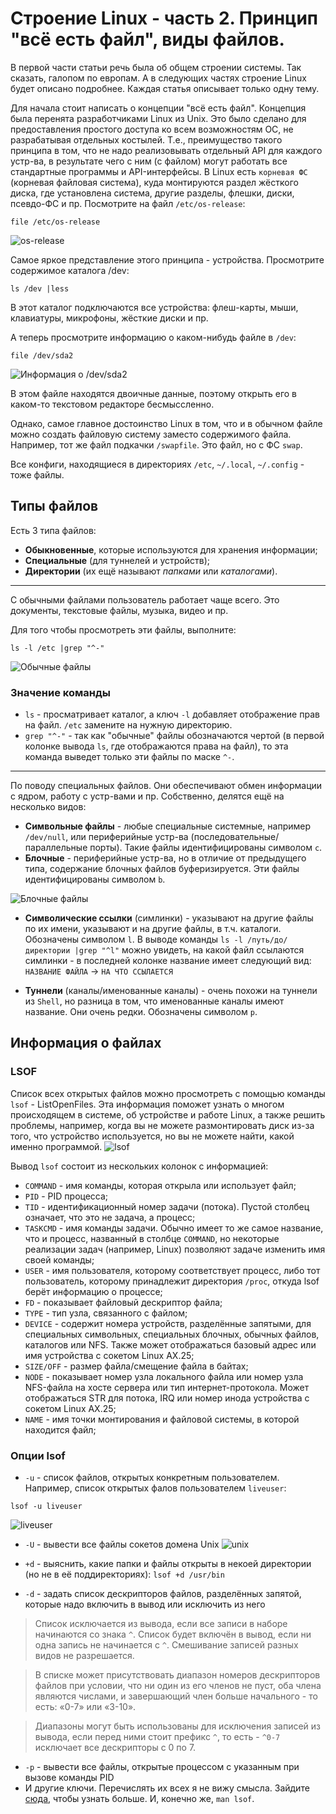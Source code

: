 # Строение Linux - часть 2. Принцип "всё есть файл", виды файлов.

В первой части статьи речь была об общем строении системы. Так сказать, галопом по европам. А в следующих частях строение Linux будет описано подробнее. Каждая статья описывает только одну тему.

Для начала стоит написать о концепции "всё есть файл". Концепция была перенята разработчиками Linux из Unix. Это было сделано для предоставления простого доступа ко всем возможностям ОС, не разрабатывая отдельных костылей. Т.е., преимущество такого принципа в том, что не надо реализовывать отдельный API для каждого устр-ва, в результате чего с ним (с файлом) могут работать все стандартные программы и API-интерфейсы. В Linux есть `корневая ФС` (корневая файловая система), куда монтируются раздел жёсткого диска, где установлена система, другие разделы, флешки, диски, псевдо-ФС и пр. Посмотрите на файл `/etc/os-release`:

```
file /etc/os-release
```

![os-release](pic/os-release.png)

Самое яркое представление этого принципа - устройства. Просмотрите содержимое каталога /dev:

```
ls /dev |less
```

В этот каталог подключаются все устройства: флеш-карты, мыши, клавиатуры, микрофоны, жёсткие диски и пр.

А теперь просмотрите информацию о каком-нибудь файле в `/dev`:

```
file /dev/sda2
```

![Информация о /dev/sda2](pic/sda2.png)

В этом файле находятся двоичные данные, поэтому открыть его в каком-то текстовом редакторе бесмыссленно.

Однако, самое главное достоинство Linux в том, что и в обычном файле можно создать файловую систему заместо содержимого файла. Например, тот же файл подкачки `/swapfile`. Это файл, но с ФС `swap`.

Все конфиги, находящиеся в директориях `/etc`, `~/.local`, `~/.config` - тоже файлы.

## Типы файлов

Есть 3 типа файлов:

- **Обыкновенные**, которые используются для хранения информации;
- **Специальные** (для туннелей и устройств);
- **Директории** (их ещё называют _папками_ или _каталогами_).

---

С обычными файлами пользователь работает чаще всего. Это документы, текстовые файлы, музыка, видео и пр.

Для того чтобы просмотреть эти файлы, выполните:

```
ls -l /etc |grep "^-"
```

![Обычные файлы](pic/file1.png)

### Значение команды

- `ls` - просматривает каталог, а ключ `-l` добавляет отображение прав на файл. `/etc` замените на нужную директорию.
- `grep "^-"` - так как "обычные" файлы обозначаются чертой (в первой колонке вывода `ls`, где отображаются права на файл), то эта команда выведет только эти файлы по маске `^-`.

---

По поводу специальных файлов. Они обеспечивают обмен информации с ядром, работу с устр-вами и пр. Собственно, делятся ещё на несколько видов:

- **Символьные файлы** - любые специальные системные, например `/dev/null`, или периферийные устр-ва (последовательные/параллельные порты). Такие файлы идентифицированы символом `c`.
- **Блочные** - периферийные устр-ва, но в отличие от предыдущего типа, содержание блочных файлов буферизируется. Эти файлы идентифицированы символом `b`.

![Блочные файлы](pic/sda2.png)

- **Символические ссылки** (симлинки) - указывают на другие файлы по их имени, указывают и на другие файлы, в т.ч. каталоги. Обозначены символом `l`. В выводе команды `ls -l /путь/до/директории |grep "^l"` можно увидеть, на какой файл ссылаются симлинки - в последней колонке название имеет следующий вид:
  `НАЗВАНИЕ ФАЙЛА` -> `НА ЧТО ССЫЛАЕТСЯ`

- **Туннели** (каналы/именованные каналы) - очень похожи на туннели из `Shell`, но разница в том, что именованные каналы имеют название. Они очень редки. Обозначены символом `p`.

## Информация о файлах

### LSOF

Список всех открытых файлов можно просмотреть с помощью команды `lsof` - ListOpenFiles. Эта информация поможет узнать о многом происходящем в системе, об устройстве и работе Linux, а также решить проблемы, например, когда вы не можете размонтировать диск из-за того, что устройство используется, но вы не можете найти, какой именно программой.
![lsof](pic/lsof.png)

Вывод `lsof` состоит из нескольких колонок с информацией:

- `COMMAND` - имя команды, которая открыла или использует файл;
- `PID` - PID процесса;
- `TID` - идентификационный номер задачи (потока). Пустой столбец означает, что это не задача, а процесс;
- `TASKCMD` - имя команды задачи. Обычно имеет то же самое название, что и процесс, названный в столбце `COMMAND`, но некоторые реализации задач (например, Linux) позволяют задаче изменить имя своей команды;
- `USER` - имя пользователя, которому соответствует процесс, либо тот пользователь, которому принадлежит директория `/proc`, откуда lsof берёт информацию о процессе;
- `FD` - показывает файловый дескриптор файла;
- `TYPE` - тип узла, связанного с файлом;
- `DEVICE` - содержит номера устройств, разделённые запятыми, для специальных символьных, специальных блочных, обычных файлов, каталогов или NFS. Также может отображаться базовый адрес или имя устройства с сокетом Linux AX.25;
- `SIZE/OFF` - размер файла/смещение файла в байтах;
- `NODE` - показывает номер узла локального файла или номер узла NFS-файла на хосте сервера или тип интернет-протокола. Может отображаться STR для потока, IRQ или номер инода устройства с сокетом Linux AX.25;
- `NAME` - имя точки монтирования и файловой системы, в которой находится файл;

### Опции lsof

- `-u` - список файлов, открытых конкретным пользователем. Например, список открытых фалов пользователем `liveuser`:

```
lsof -u liveuser
```

![liveuser](pic/liveuser.png)

- `-U` - вывести все файлы сокетов домена Unix
  ![unix](pic/unix.png)

- `+d` - выяснить, какие папки и файлы открыты в некоей директории (но не в её поддиректориях): `lsof +d /usr/bin`
- `-d` - задать список дескрипторов файлов, разделённых запятой, которые надо включить в вывод или исключить из него

> Список исключается из вывода, если все записи в наборе начинаются со знака `^`. Список будет включён в вывод, если ни одна запись не начинается с `^`. Смешивание записей разных видов не разрешается.

> В списке может присутствовать диапазон номеров дескрипторов файлов при условии, что ни один из его членов не пуст, оба члена являются числами, и завершающий член больше начального - то есть: «0-7» или «3-10».

> Диапазоны могут быть использованы для исключения записей из вывода, если перед ними стоит префикс `^`, то есть - `^0-7` исключает все дескрипторы с 0 по 7.

- `-p` - вывести все файлы, открытые процессом с указанным при вызове команды PID
- И другие ключи. Перечислять их всех я не вижу смысла. Зайдите [сюда](https://habr.com/ru/company/ruvds/blog/337934/), чтобы узнать больше. И, конечно же, `man lsof`.
